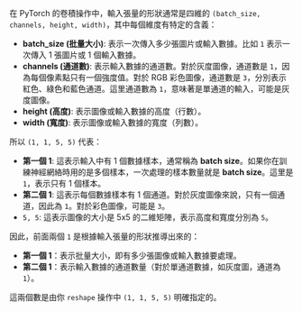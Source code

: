 在 PyTorch 的卷積操作中，輸入張量的形狀通常是四維的 `(batch_size, channels, height, width)`，其中每個維度有特定的含義：

- **batch_size (批量大小)**: 表示一次傳入多少張圖片或輸入數據。比如 `1` 表示一次傳入 1 張圖片或 1 個輸入數據。
- **channels (通道數)**: 表示輸入數據的通道數。對於灰度圖像，通道數是 `1`，因為每個像素點只有一個強度值。對於 RGB 彩色圖像，通道數是 `3`，分別表示紅色、綠色和藍色通道。這里通道數為 `1`，意味著是單通道的輸入，可能是灰度圖像。
- **height (高度)**: 表示圖像或輸入數據的高度（行數）。
- **width (寬度)**: 表示圖像或輸入數據的寬度（列數）。

所以 `(1, 1, 5, 5)` 代表：

- **第一個 1**: 這表示輸入中有 1 個數據樣本，通常稱為 **batch size**。如果你在訓練神經網絡時用的是多個樣本，一次處理的樣本數量就是 **batch size**。這里是 `1`，表示只有 1 個樣本。
- **第二個 1**: 這表示每個數據樣本有 1 個通道。對於灰度圖像來說，只有一個通道，因此為 `1`。對於彩色圖像，可能是 `3`。
- `5, 5`: 這表示圖像的大小是 5x5 的二維矩陣，表示高度和寬度分別為 `5`。

因此，前面兩個 `1` 是根據輸入張量的形狀推導出來的：

- **第一個 1**：表示批量大小，即有多少張圖像或輸入數據要處理。
- **第二個 1**：表示輸入數據的通道數量（對於單通道數據，如灰度圖，通道為 `1`）。

這兩個數是由你 `reshape` 操作中 `(1, 1, 5, 5)` 明確指定的。
